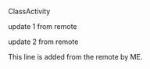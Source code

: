 ClassActivity

update 1 from remote

update 2 from remote

This line is added from the remote by ME.
